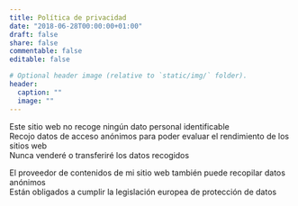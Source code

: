 ```yaml
---
title: Política de privacidad
date: "2018-06-28T00:00:00+01:00"
draft: false
share: false
commentable: false
editable: false

# Optional header image (relative to `static/img/` folder).
header:
  caption: ""
  image: ""
---
```


Este sitio web no recoge ningún dato personal identificable\
Recojo datos de acceso anónimos para poder evaluar el rendimiento de los sitios web\
Nunca venderé o transferiré los datos recogidos

El proveedor de contenidos de mi sitio web también puede recopilar datos anónimos\
Están obligados a cumplir la legislación europea de protección de datos
